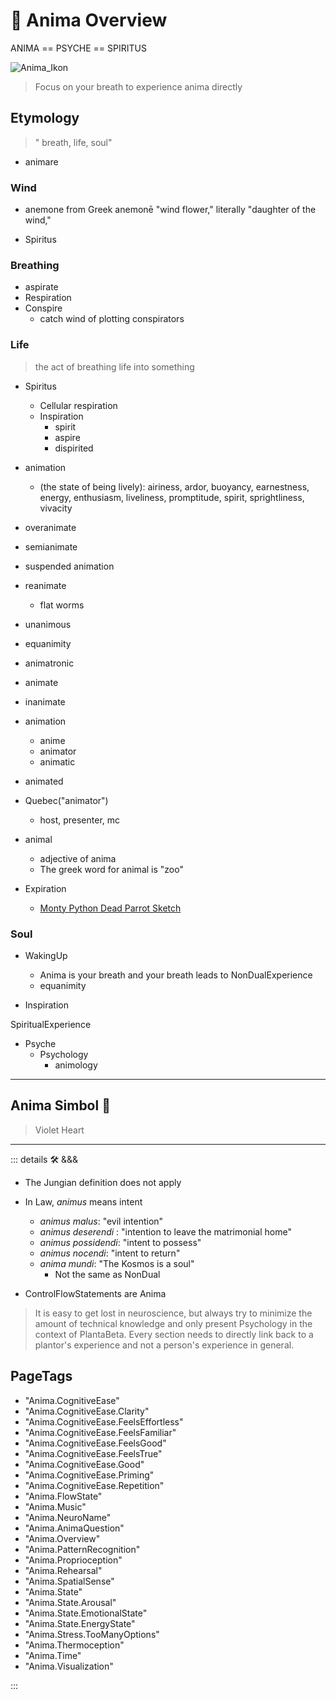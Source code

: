 # 💜 <anima>Anima Overview </anima>

ANIMA == PSYCHE == SPIRITUS

![Anima_Ikon](/Anima/Anima_Ikon.png)

> Focus on your breath to experience anima directly

## Etymology

> " breath, life, soul"

- animare

### <anima>Wind</anima>

- <anima>anemo</anima>ne from Greek anemonē "wind flower," literally "daughter of the wind,"

- Spiritus

### <anima>Breath</anima>ing

- aspirate
- Re<anima>spir</anima>ation
- Con<anima>spir</anima>e
    - catch <anima>wind</anima> of plotting con<anima>spir</anima>ators

### Life

> the act of breathing life into something

- Spiritus
    - Cellular respiration
    - In<anima>spir</anima>ation
        - <anima>spir</anima>it
        - a<anima>spir</anima>e
        - di<anima>spir</anima>ited

- <anima>anima</anima>tion
    - (the state of being lively): airiness, ardor, buoyancy, earnestness, energy, enthusiasm, liveliness, promptitude, spirit, sprightliness, vivacity

- over<anima>anima</anima>te
- semi<anima>anima</anima>te
- suspended <anima>anima</anima>tion
- re<anima>anima</anima>te
    - flat worms
- un<anima>animo</anima>us
- equ<anima>animi</anima>ty
- <anima>anima</anima>tronic
- <anima>anima</anima>te
- in<anima>anima</anima>te
- <anima>anima</anima>tion
    - <anima>anime</anima>
    - <anima>anima</anima>tor
    - <anima>anima</anima>tic
- <anima>anima</anima>ted
- Quebec("<anima>anima</anima>tor")
    - host, presenter, mc
- <anima>anima</anima>l
    - adjective of anima
    - The greek word for animal is "zoo"
- E<anima>xpir</anima>ation
    - [Monty Python Dead Parrot Sketch](https://youtu.be/4vuW6tQ0218?t=147)

### <anima>Soul</anima>

- WakingUp
    - Anima is your breath and your breath leads to NonDualExperience
    - equanimity

- In<anima>spir</anima>ation

<anima>Spir</anima>itualExperience

- Psyche
    - Psychology
        - animology

---

## <anima>Anima Simbol</anima> 💜

> Violet Heart

---

<!-- =================================================== -->
<!-- =================================================== -->
<!-- =================================================== -->
<!-- =================================================== -->
<!-- =================================================== -->
::: details 🛠 <dev>&&&</dev>

- The Jungian definition does not apply

- In Law, *animus* means intent
    - *animus malus*: "evil intention"
    - *animus deserendi* : "intention to leave the matrimonial home"
    - *animus possidendi*: "intent to possess"
    - *animus nocendi*: "intent to return"
    - *anima mundi*: "The Kosmos is a soul"
        - Not the same as NonDual

- ControlFlowStatements are Anima

> It is easy to get lost in neuroscience, but always try to minimize the amount of technical knowledge and only present Psychology in the context of PlantaBeta. Every section needs to directly link back to a plantor's experience and not a person's experience in general.

<h2>PageTags</h2>

- "Anima.CognitiveEase"
- "Anima.CognitiveEase.Clarity"
- "Anima.CognitiveEase.FeelsEffortless"
- "Anima.CognitiveEase.FeelsFamiliar"
- "Anima.CognitiveEase.FeelsGood"
- "Anima.CognitiveEase.FeelsTrue"
- "Anima.CognitiveEase.Good"
- "Anima.CognitiveEase.Priming"
- "Anima.CognitiveEase.Repetition"
- "Anima.FlowState"
- "Anima.Music"
- "Anima.NeuroName"
- "Anima.AnimaQuestion"
- "Anima.Overview"
- "Anima.PatternRecognition"
- "Anima.Proprioception"
- "Anima.Rehearsal"
- "Anima.SpatialSense"
- "Anima.State"
- "Anima.State.Arousal"
- "Anima.State.EmotionalState"
- "Anima.State.EnergyState"
- "Anima.Stress.TooManyOptions"
- "Anima.Thermoception"
- "Anima.Time"
- "Anima.Visualization"

:::
